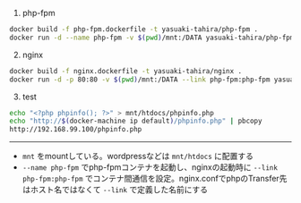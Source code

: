 1. php-fpm
  ```sh
  docker build -f php-fpm.dockerfile -t yasuaki-tahira/php-fpm .
  docker run -d --name php-fpm -v $(pwd)/mnt:/DATA yasuaki-tahira/php-fpm
  ```
  
2. nginx
  ```sh
  docker build -f nginx.dockerfile -t yasuaki-tahira/nginx .
  docker run -d -p 80:80 -v $(pwd)/mnt:/DATA --link php-fpm:php-fpm yasuaki-tahira/nginx
  ```
  
3. test
  ```sh
  echo "<?php phpinfo(); ?>" > mnt/htdocs/phpinfo.php
  echo "http://$(docker-machine ip default)/phpinfo.php" | pbcopy
  http://192.168.99.100/phpinfo.php
  ```

---

- `mnt` をmountしている。wordpressなどは `mnt/htdocs` に配置する
- `--name php-fpm` でphp-fpmコンテナを起動し、nginxの起動時に `--link php-fpm:php-fpm` でコンテナ間通信を設定。nginx.confでphpのTransfer先はホスト名ではなくて `--link` で定義した名前にする

